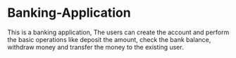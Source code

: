 # Banking-Application
This is a banking application, The users can create the account and perform the basic operations like deposit the amount, check the bank balance, withdraw money and transfer the money to the existing user.

